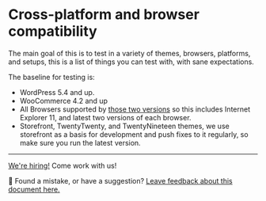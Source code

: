 # Cross-platform and browser compatibility

The main goal of this is to test in a variety of themes, browsers, platforms, and setups, this is a list of things you can test with, with sane expectations.

The baseline for testing is:

-   WordPress 5.4 and up.
-   WooCommerce 4.2 and up
-   All Browsers supported by [those two versions](https://make.wordpress.org/core/handbook/best-practices/browser-support/) so this includes Internet Explorer 11, and latest two versions of each browser.
-   Storefront, TwentyTwenty, and TwentyNineteen themes, we use storefront as a basis for development and push fixes to it regularly, so make sure you run the latest version.

<!-- FEEDBACK -->

---

[We're hiring!](https://woocommerce.com/careers/) Come work with us!

🐞 Found a mistake, or have a suggestion? [Leave feedback about this document here.](https://github.com/woocommerce/woocommerce-blocks/issues/new?assignees=&labels=type%3A+documentation&template=--doc-feedback.md&title=Feedback%20on%20./docs/internal-developers/testing/cart-checkout/cross-browser.md)

<!-- /FEEDBACK -->

